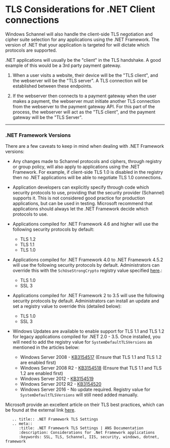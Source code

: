 # TLS Considerations for .NET Client connections

Windows Schannel will also handle the client-side TLS negotiation and cipher suite selection for any applications using the .NET Framework. The version of .NET that your application is targeted for will dictate which protocols are supported.


.NET applications will usually be the "client" in the TLS handshake. A good example of this would be a 3rd party payment gateway.

1. When a user visits a website, their device will be the "TLS client", and the webserver will be the "TLS server". A TLS connection will be established between these endpoints.

2. If the webserver then connects to a payment gateway when the user makes a payment, the webserver must initiate another TLS connection from the webserver to the payment gateway API. For this part of the process, the webserver will act as the "TLS client", and the payment gateway will be the "TLS Server".

---

### .NET Framework Versions
There are a few caveats to keep in mind when dealing with .NET Framework versions:

* Any changes made to Schannel protocols and ciphers, through registry or group policy, will also apply to applications using the .NET Framework. For example, if client-side TLS 1.0 is disabled in the registry then no .NET applications will be able to negotiate TLS 1.0 connections.

* Application developers can explicitly specify through code which security protocols to use, providing that the security provider (Schannel) supports it. This is not considered good practice for production applications, but can be used in testing. Microsoft recommend that applications should always let the .NET Framework decide which protocols to use.

* Applications compiled for .NET Framework 4.6 and higher will use the following security protocols by default:

    - TLS 1.2
    - TLS 1.1
    - TLS 1.0


* Applications compiled for .NET Framework 4.0 to .NET Framework 4.5.2 will use the following security protocols by default. Administrators can override this with the `SchUseStrongCrypto` registry value specified [here](https://docs.microsoft.com/en-us/security-updates/SecurityAdvisories/2015/2960358).:

    - TLS 1.0
    - SSL 3

* Applications compiled for .NET Framework 2 to 3.5 will use the following security protocols by default. Administrators can install an update and set a registry value to override this (detailed below):

    - TLS 1.0
    - SSL 3

* Windows Updates are available to enable support for TLS 1.1 and TLS 1.2 for legacy applications compiled for .NET 2.0 - 3.5. Once installed, you will need to add the registry value for `SystemDefaultTLSVersions` as mentioned in the articles below:

    - Windows Server 2008 - [KB3154517](https://support.microsoft.com/en-gb/help/3154517/support-for-tls-system-default-versions-included-in-the-net-framework) (Ensure that TLS 1.1 and TLS 1.2 are enabled first)
    - Windows Server 2008 R2 - [KB3154518](https://support.microsoft.com/en-gb/help/3154518/support-for-tls-system-default-versions-included-in-the-net-framework) (Ensure that TLS 1.1 and TLS 1.2 are enabled first)
    - Windows Server 2012 - [KB3154519](https://support.microsoft.com/en-gb/help/3154519/support-for-tls-system-default-versions-included-in-the-net-framework)
    - Windows Server 2012 R2 - [KB3154520](https://support.microsoft.com/en-gb/help/3154520/support-for-tls-system-default-versions-included-in-the-net-framework)
    - Windows Server 2016 - No update required. Registry value for `SystemDefaultTLSVersions` will still need added manually.


Microsoft provide an excellent article on their TLS best practices, which can be found at the external link [here](https://docs.microsoft.com/en-us/dotnet/framework/network-programming/tls).

```eval_rst
   .. title:: .NET Framework TLS Settings
   .. meta::
      :title: .NET Framework TLS Settings | ANS Documentation
      :description: Considerations for .Net Framework applications
      :keywords: SSL, TLS, Schannel, IIS, security, windows, dotnet, framework
```
